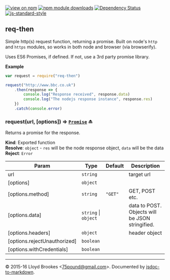 [![view on npm](http://img.shields.io/npm/v/req-then.svg)](https://www.npmjs.org/package/req-then)
[![npm module downloads](http://img.shields.io/npm/dt/req-then.svg)](https://www.npmjs.org/package/req-then)
[![Dependency Status](https://david-dm.org/75lb/req-then.svg)](https://david-dm.org/75lb/req-then)
[![js-standard-style](https://img.shields.io/badge/code%20style-standard-brightgreen.svg)](https://github.com/feross/standard)

<a name="module_req-then"></a>
## req-then
Simple http(s) request function, returning a promise. Built on node's `http` and `https` modules, so works in both node and browser (via browserify).

Uses ES6 Promises, if defined. If not, use a 3rd party promise library.

**Example**  
```js
var request = require("req-then")

request("http://www.bbc.co.uk")
	.then(response => {
		console.log("Response received", response.data)
		console.log("The nodejs response instance", response.res)
	})
	.catch(console.error)
```
<a name="exp_module_req-then--request"></a>
### request(url, [options]) ⇒ <code>[Promise](https://developer.mozilla.org/en/docs/Web/JavaScript/Reference/Global_Objects/Promise)</code> ⏏
Returns a promise for the response.

**Kind**: Exported function  
**Resolve**: <code>object</code> - `res` will be the node response object, `data` will be the data  
**Reject**: <code>Error</code>  

| Param | Type | Default | Description |
| --- | --- | --- | --- |
| url | <code>string</code> |  | target url |
| [options] | <code>object</code> |  |  |
| [options.method] | <code>string</code> | <code>&quot;GET&quot;</code> | GET, POST etc. |
| [options.data] | <code>string</code> &#124; <code>object</code> |  | data to POST. Objects will be JSON stringified. |
| [options.headers] | <code>object</code> |  | header object |
| [options.rejectUnauthorized] | <code>boolean</code> |  |  |
| [options.withCredentials] | <code>boolean</code> |  |  |


* * *

&copy; 2015-16 Lloyd Brookes \<75pound@gmail.com\>. Documented by [jsdoc-to-markdown](https://github.com/jsdoc2md/jsdoc-to-markdown).
